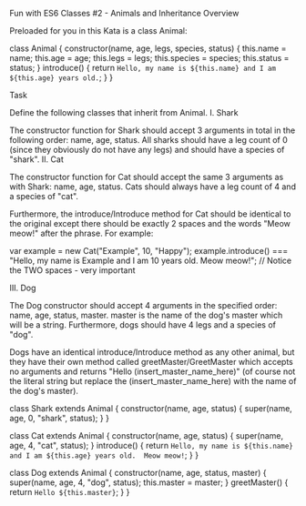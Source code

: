 Fun with ES6 Classes #2 - Animals and Inheritance
Overview

Preloaded for you in this Kata is a class Animal:

class Animal {
  constructor(name, age, legs, species, status) {
    this.name = name;
    this.age = age;
    this.legs = legs;
    this.species = species;
    this.status = status;
  }
  introduce() {
    return `Hello, my name is ${this.name} and I am ${this.age} years old.`;
  }
}

Task

Define the following classes that inherit from Animal.
I. Shark

The constructor function for Shark should accept 3 arguments in total in the following order: name, age, status. All sharks should have a leg count of 0 (since they obviously do not have any legs) and should have a species of "shark".
II. Cat

The constructor function for Cat should accept the same 3 arguments as with Shark: name, age, status. Cats should always have a leg count of 4 and a species of "cat".

Furthermore, the introduce/Introduce method for Cat should be identical to the original except there should be exactly 2 spaces and the words "Meow meow!" after the phrase. For example:

var example = new Cat("Example", 10, "Happy");
example.introduce() === "Hello, my name is Example and I am 10 years old.  Meow meow!"; // Notice the TWO spaces - very important

III. Dog

The Dog constructor should accept 4 arguments in the specified order: name, age, status, master. master is the name of the dog's master which will be a string. Furthermore, dogs should have 4 legs and a species of "dog".

Dogs have an identical introduce/Introduce method as any other animal, but they have their own method called greetMaster/GreetMaster which accepts no arguments and returns "Hello (insert_master_name_here)" (of course not the literal string but replace the (insert_master_name_here) with the name of the dog's master).

class Shark extends Animal {
  constructor(name, age, status) {
    super(name, age, 0, "shark", status);
  }
}

class Cat extends Animal {
  constructor(name, age, status) {
    super(name, age, 4, "cat", status);
  } 
  introduce() {
    return `Hello, my name is ${this.name} and I am ${this.age} years old.  Meow meow!`;
  }
}

class Dog extends Animal {
    constructor(name, age, status, master) {
    super(name, age, 4, "dog", status);
    this.master = master;
  } 
  greetMaster() {
    return `Hello ${this.master}`;
  }
}